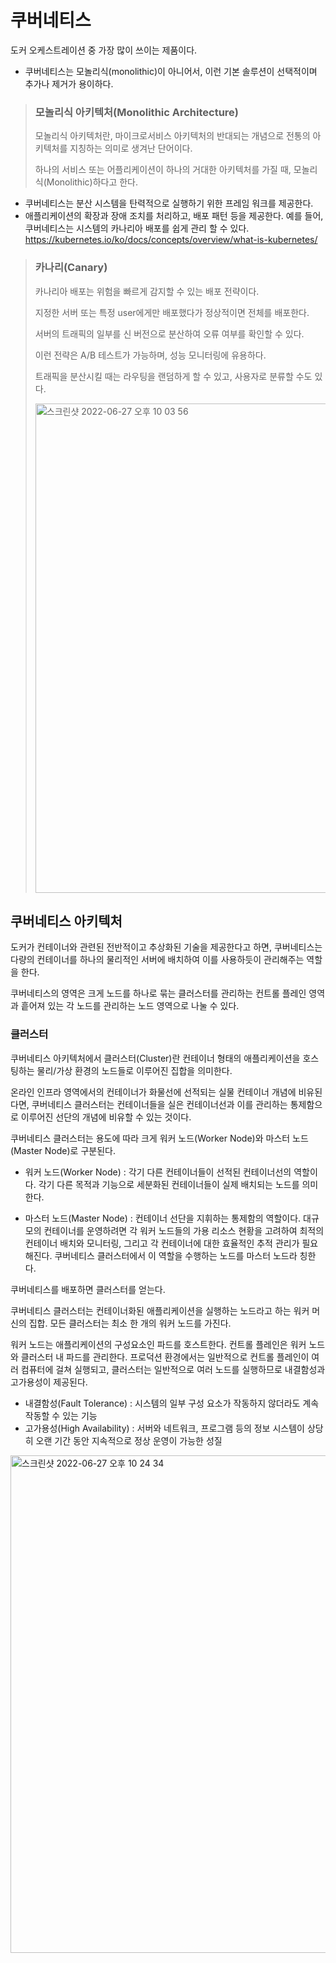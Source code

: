 # 쿠버네티스
도커 오케스트레이션 중 가장 많이 쓰이는 제품이다.

* 쿠버네티스는 모놀리식(monolithic)이 아니어서, 이런 기본 솔루션이 선택적이며 추가나 제거가 용이하다.
> ### 모놀리식 아키텍처(Monolithic Architecture)
> 모놀리식 아키텍처란, 마이크로서비스 아키텍처의 반대되는 개념으로 전통의 아키텍처를 지칭하는 의미로 생겨난 단어이다. 
> 
> 하나의 서비스 또는 어플리케이션이 하나의 거대한 아키텍처를 가질 때, 모놀리식(Monolithic)하다고 한다.
* 쿠버네티스는 분산 시스템을 탄력적으로 실행하기 위한 프레임 워크를 제공한다. 
* 애플리케이션의 확장과 장애 조치를 처리하고, 배포 패턴 등을 제공한다. 예를 들어, 쿠버네티스는 시스템의 카나리아 배포를 쉽게 관리 할 수 있다.
https://kubernetes.io/ko/docs/concepts/overview/what-is-kubernetes/

> ### 카나리(Canary)
> 카나리아 배포는 위험을 빠르게 감지할 수 있는 배포 전략이다.
> 
> 지정한 서버 또는 특정 user에게만 배포했다가 정상적이면 전체를 배포한다.
> 
> 서버의 트래픽의 일부를 신 버전으로 분산하여 오류 여부를 확인할 수 있다.
> 
> 이런 전략은 A/B 테스트가 가능하며, 성능 모니터링에 유용하다.
> 
> 트래픽을 분산시킬 때는 라우팅을 랜덤하게 할 수 있고, 사용자로 분류할 수도 있다.
> 
> <img width="783" alt="스크린샷 2022-06-27 오후 10 03 56" src="https://user-images.githubusercontent.com/82895809/175948236-8267bce4-1d44-473f-a448-9ba6bb6220ee.png">

## 쿠버네티스 아키텍처
도커가 컨테이너와 관련된 전반적이고 추상화된 기술을 제공한다고 하면, 쿠버네티스는 다량의 컨테이너를 하나의 물리적인 서버에 배치하여 이를 사용하듯이 관리해주는 역할을 한다.

쿠버네티스의 영역은 크게 노드를 하나로 묶는 클러스터를 관리하는 컨트롤 플레인 영역과 흩어져 있는 각 노드를 관리하는 노드 영역으로 나눌 수 있다.

### 클러스터

쿠버네티스 아키텍처에서 클러스터(Cluster)란 컨테이너 형태의 애플리케이션을 호스팅하는 물리/가상 환경의 노드들로 이루어진 집합을 의미한다.

온라인 인프라 영역에서의 컨테이너가 화물선에 선적되는 실물 컨테이너 개념에 비유된다면, 쿠버네티스 클러스터는 컨테이너들을 실은 컨테이너선과 이를 관리하는 통제함으로 이루어진 선단의 개념에 비유할 수 있는 것이다.

쿠버네티스 클러스터는 용도에 따라 크게 워커 노드(Worker Node)와 마스터 노드(Master Node)로 구분된다.

* 워커 노드(Worker Node) : 각기 다른 컨테이너들이 선적된 컨테이너선의 역할이다. 각기 다른 목적과 기능으로 세분화된 컨테이너들이 실제 배치되는 노드를 의미한다.

* 마스터 노드(Master Node) : 컨테이너 선단을 지휘하는 통제함의 역할이다. 대규모의 컨테이너를 운영하려면 각 워커 노드들의 가용 리소스 현황을 고려하여 최적의 컨테이너 배치와 모니터링, 그리고 각 컨테이너에 대한 효율적인 추적 관리가 필요해진다. 쿠버네티스 클러스터에서 이 역할을 수행하는 노드를 마스터 노드라 칭한다.

쿠버네티스를 배포하면 클러스터를 얻는다.

쿠버네티스 클러스터는 컨테이너화된 애플리케이션을 실행하는 노드라고 하는 워커 머신의 집합. 모든 클러스터는 최소 한 개의 워커 노드를 가진다.

워커 노드는 애플리케이션의 구성요소인 파드를 호스트한다. 컨트롤 플레인은 워커 노드와 클러스터 내 파드를 관리한다. 프로덕션 환경에서는 일반적으로 컨트롤 플레인이 여러 컴퓨터에 걸쳐 실행되고, 클러스터는 일반적으로 여러 노드를 실행하므로 내결함성과 고가용성이 제공된다.

* 내결함성(Fault Tolerance) : 시스템의 일부 구성 요소가 작동하지 않더라도 계속 작동할 수 있는 기능
* 고가용성(High Availability) : 서버와 네트워크, 프로그램 등의 정보 시스템이 상당히 오랜 기간 동안 지속적으로 정상 운영이 가능한 성질

<img width="796" alt="스크린샷 2022-06-27 오후 10 24 34" src="https://user-images.githubusercontent.com/82895809/175952450-041532f3-266f-4623-b52f-1cc44837bc1f.png">

